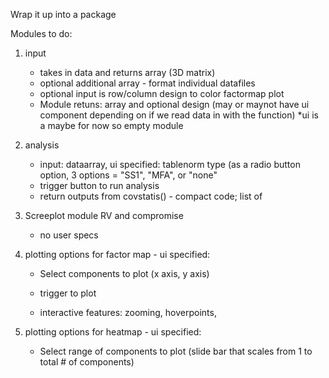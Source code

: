 Wrap it up into a package

Modules to do:

1. input
   * takes in data and returns array (3D matrix)
   * optional additional array - format individual datafiles
   * optional input is row/column design to color factormap plot
   * Module retuns: array and optional design (may or maynot have ui component depending on if we read data in with the function)
       *ui is a maybe for now so empty module

2. analysis
    * input: dataarray, ui specified: tablenorm type (as a radio button option, 3 options = "SS1", "MFA", or "none"
    * trigger button to run analysis 
    * return outputs from covstatis() - compact code; list of 
    
3. Screeplot module RV and compromise
    * no user specs

4. plotting options for factor map - ui specified:
   * Select components to plot (x axis, y axis)
   * trigger to plot
   
   * interactive features: zooming, hoverpoints,    
   
5. plotting options for heatmap - ui specified:
   * Select range of components to plot (slide bar that scales from 1 to total # of components)
